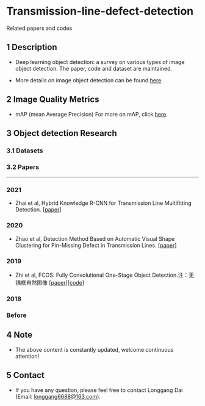# Transmission-line-defect-detection
Related papers and codes

## 1 Description
   * Deep learning object detection: a survey on various types of image object detection. The paper, code and dataset are maintained.
   
   * More details on image object detection can be found [here](https://www.zhihu.com/column/c_1335912341511663616).

## 2 Image Quality Metrics
* mAP (mean Average Precision) For more on mAP, click [here](https://zhuanlan.zhihu.com/p/358164270).

## 3 Object detection Research
### 3.1 Datasets

### 3.2 Papers
--------------
### 2021
* Zhai et al, Hybrid Knowledge R-CNN for Transmission Line Multifitting Detection. [[paper](https://ieeexplore-ieee-org.ezproxy.lib.szu.edu.cn/stamp/stamp.jsp?tp=&arnumber=9481328)]

### 2020
* Zhao et al, Detection Method Based on Automatic Visual Shape Clustering for Pin-Missing Defect in Transmission Lines. [[paper](https://arxiv.org/ftp/arxiv/papers/2001/2001.06236.pdf)]

### 2019
* Zhi et al, FCOS: Fully Convolutional One-Stage Object Detection.注：无锚框自然图像 [[paper](https://arxiv.org/pdf/1904.01355.pdf)][[code](https://github.com/tianzhi0549/FCOS/)]


### 2018


### Before


## 4 Note
* The above content is constantly updated, welcome continuous attention!

## 5 Contact
* If you have any question, please feel free to contact Longgang Dai (Email: longgang6688@163.com).
